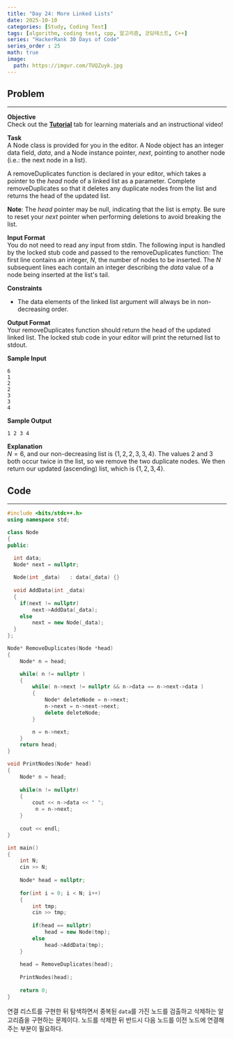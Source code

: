 ```yaml
---
title: "Day 24: More Linked Lists"
date: 2025-10-10
categories: [Study, Coding Test]
tags: [algorithm, coding test, cpp, 알고리즘, 코딩테스트, C++]
series: "HackerRank 30 Days of Code"
series_order : 25
math: true
image:
  path: https://imgur.com/TUQZuyk.jpg
---
```


## Problem

---

**Objective**  
Check out the [**Tutorial**](https://www.hackerrank.com/challenges/30-linked-list-deletion/tutorial) tab for learning materials and an instructional video!

**Task**  
A Node class is provided for you in the editor. A Node object has an integer data field, $data$, and a Node instance pointer, $next$, pointing to another node (i.e.: the next node in a list).

A removeDuplicates function is declared in your editor, which takes a pointer to the $head$ node of a linked list as a parameter. Complete removeDuplicates so that it deletes any duplicate nodes from the list and returns the head of the updated list.

**Note**: The $head$ pointer may be null, indicating that the list is empty. Be sure to reset your $next$ pointer when performing deletions to avoid breaking the list.

**Input Format**  
You do not need to read any input from stdin. The following input is handled by the locked stub code and passed to the removeDuplicates function:
The first line contains an integer, $N$, the number of nodes to be inserted.
The $N$ subsequent lines each contain an integer describing the $data$ value of a node being inserted at the list's tail.

**Constraints**  

- The data elements of the linked list argument will always be in non-decreasing order.

**Output Format**  
Your removeDuplicates function should return the head of the updated linked list. The locked stub code in your editor will print the returned list to stdout.

**Sample Input**  
```text
6
1
2
2
3
3
4
```

**Sample Output**  
```text
1 2 3 4 
```

**Explanation**  
$N = 6$, and our non-decreasing list is $\lbrace 1, 2, 2, 3, 3, 4\rbrace$. The values $2$ and $3$ both occur twice in the list, so we remove the two duplicate nodes. We then return our updated (ascending) list, which is $\lbrace 1, 2, 3, 4\rbrace$.

## Code

---

```cpp
#include <bits/stdc++.h>
using namespace std;

class Node
{
public:

  int data;  
  Node* next = nullptr;
  
  Node(int _data)   : data(_data) {}
  
  void AddData(int _data)
  {
    if(next != nullptr)
        next->AddData(_data);
    else
        next = new Node(_data);
  }
};

Node* RemoveDuplicates(Node *head)
{
    Node* n = head;

    while( n != nullptr )
    {
        while( n->next != nullptr && n->data == n->next->data ) 
        {
            Node* deleteNode = n->next;
            n->next = n->next->next;
            delete deleteNode;
        }

        n = n->next;
    }
    return head;
}

void PrintNodes(Node* head)
{
    Node* n = head;
    
    while(n != nullptr)
    {
        cout << n->data << " ";
         n = n->next;
    }
    
    cout << endl;
}

int main() 
{
    int N;
    cin >> N;
    
    Node* head = nullptr;
    
    for(int i = 0; i < N; i++)
    {
        int tmp;
        cin >> tmp;
        
        if(head == nullptr)
            head = new Node(tmp);
        else
            head->AddData(tmp);
    }
    
    head = RemoveDuplicates(head);
    
    PrintNodes(head);
    
    return 0;
}
```

연결 리스트를 구현한 뒤 탐색하면서 중복된 `data`를 가진 노드를 검출하고 삭제하는 알고리즘을 구현하는 문제이다. 노드를 삭제한 뒤 반드시 다음 노드를 이전 노드에 연결해주는 부분이 필요하다.
